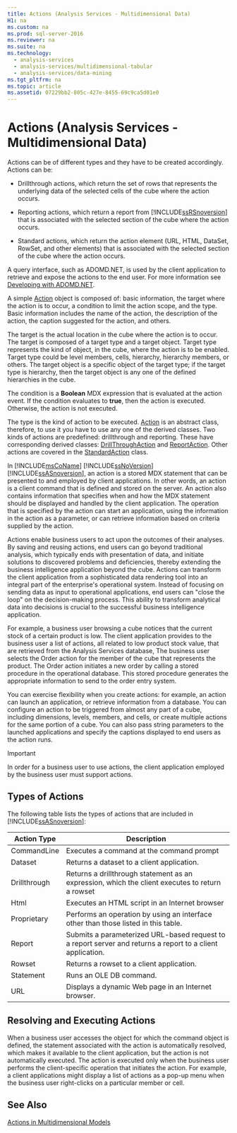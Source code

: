 ```yaml
---
title: Actions (Analysis Services - Multidimensional Data)
H1: na
ms.custom: na
ms.prod: sql-server-2016
ms.reviewer: na
ms.suite: na
ms.technology: 
  - analysis-services
  - analysis-services/multidimensional-tabular
  - analysis-services/data-mining
ms.tgt_pltfrm: na
ms.topic: article
ms.assetid: 07229bb2-805c-427e-8455-69c9ca5d01e0
---
```

# Actions (Analysis Services - Multidimensional Data)
  Actions can be of different types and they have to be created accordingly. Actions can be:  
  
-   Drillthrough actions, which return the set of rows that represents the underlying data of the selected cells of the cube where the action occurs.  
  
-   Reporting actions, which return a report from [!INCLUDE[ssRSnoversion](../../Topics/TopicNameContainA/includes/ssRSnoversion_md.md)] that is associated with the selected section of the cube where the action occurs.  
  
-   Standard actions, which return the action element (URL, HTML, DataSet, RowSet, and other elements) that is associated with the selected section of the cube where the action occurs.  
  
 A query interface, such as ADOMD.NET, is used by the client application to retrieve and expose the actions to the end user. For more information see [Developing with ADOMD.NET](../Topic/Developing%20with%20ADOMD.NET.md).  
  
 A simple [Action](assetId:///T:Microsoft.AnalysisServices.Action) object is composed of: basic information, the target where the action is to occur, a condition to limit the action scope, and the type. Basic information includes the name of the action, the description of the action, the caption suggested for the action, and others.  
  
 The target is the actual location in the cube where the action is to occur. The target is composed of a target type and a target object. Target type represents the kind of object, in the cube, where the action is to be enabled. Target type could be level members, cells, hierarchy, hierarchy members, or others. The target object is a specific object of the target type; if the target type is hierarchy, then the target object is any one of the defined hierarchies in the cube.  
  
 The condition is a **Boolean** MDX expression that is evaluated at the action event. If the condition evaluates to **true**, then the action is executed. Otherwise, the action is not executed.  
  
 The type is the kind of action to be executed. [Action](assetId:///T:Microsoft.AnalysisServices.Action) is an abstract class, therefore, to use it you have to use any one of the derived classes. Two kinds of actions are predefined: drillthrough and reporting. These have corresponding derived classes: [DrillThroughAction](assetId:///T:Microsoft.AnalysisServices.DrillThroughAction) and [ReportAction](assetId:///T:Microsoft.AnalysisServices.ReportAction). Other actions are covered in the [StandardAction](assetId:///T:Microsoft.AnalysisServices.StandardAction) class.  
  
 In [!INCLUDE[msCoName](../../Topics/TopicNameContainA/includes/msCoName_md.md)] [!INCLUDE[ssNoVersion](../../Topics/TopicNameContainA/includes/ssNoVersion_md.md)] [!INCLUDE[ssASnoversion](../../Topics/TopicNameContainA/includes/ssASnoversion_md.md)], an action is a stored MDX statement that can be presented to and employed by client applications. In other words, an action is a client command that is defined and stored on the server. An action also contains information that specifies when and how the MDX statement should be displayed and handled by the client application. The operation that is specified by the action can start an application, using the information in the action as a parameter, or can retrieve information based on criteria supplied by the action.  
  
 Actions enable business users to act upon the outcomes of their analyses. By saving and reusing actions, end users can go beyond traditional analysis, which typically ends with presentation of data, and initiate solutions to discovered problems and deficiencies, thereby extending the business intelligence application beyond the cube. Actions can transform the client application from a sophisticated data rendering tool into an integral part of the enterprise's operational system. Instead of focusing on  sending data as input to operational applications, end users can "close the loop" on the decision-making process. This ability to transform analytical data into decisions is crucial to the successful business intelligence application.  
  
 For example, a business user browsing a cube notices that the current stock of a certain product is low. The client application provides to the business user a list of actions, all related to low product stock value, that are retrieved from the Analysis Services database, The business user selects the Order action for the member of the cube that represents the product. The Order action initiates a new order by calling a stored procedure in the operational database. This stored procedure generates the appropriate information to send to the order entry system.  
  
 You can exercise flexibility when you create actions: for example, an action can launch an application, or retrieve information from a database. You can configure an action to be triggered from almost any part of a cube, including dimensions, levels, members, and cells, or create multiple actions for the same portion of a cube. You can also pass string parameters to the launched applications and specify the captions displayed to end users as the action runs.  
  
> [!IMPORTANT]  
>  In order for a business user to use actions, the client application employed by the business user must support actions.  
  
## Types of Actions  
 The following table lists the types of actions that are included in [!INCLUDE[ssASnoversion](../../Topics/TopicNameContainA/includes/ssASnoversion_md.md)]:  
  
|Action Type|Description|  
|-----------------|-----------------|  
|CommandLine|Executes a command at the command prompt|  
|Dataset|Returns a dataset to a client application.|  
|Drillthrough|Returns a drillthrough statement as an expression, which the client executes to return a rowset|  
|Html|Executes an HTML script in an Internet browser|  
|Proprietary|Performs an operation by using an interface other than those listed in this table.|  
|Report|Submits a parameterized URL-based request to a report server and returns a report to a client application.|  
|Rowset|Returns a rowset to a client application.|  
|Statement|Runs an OLE DB command.|  
|URL|Displays a dynamic Web page in an Internet browser.|  
  
## Resolving and Executing Actions  
 When a business user accesses the object for which the command object is defined, the statement associated with the action is automatically resolved, which makes it available to the client application, but the action is not automatically executed. The action is executed only when the business user performs the client-specific operation that initiates the action. For example, a client applications might display a list of actions as a pop-up menu when the business user right-clicks on a particular member or cell.  
  
## See Also  
 [Actions in Multidimensional Models](../../Topics/TopicNameNotContainA/Actions-in-Multidimensional-Models.md)  
  
  